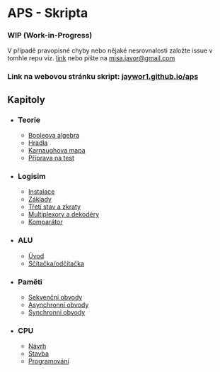# APS - Skripta

### WIP (Work-in-Progress)

V případě pravopisné chyby nebo nějaké nesrovnalosti založte issue v tomhle repu viz. [link](https://github.com/jaywor1/aps/issues/new?assignees=jaywor1&labels=bug&projects=&template=chyba.md&title=%5BBUG%5D+) nebo pište na misa.javor@gmail.com

### Link na webovou stránku skript: [jaywor1.github.io/aps](http://jaywor1.github.io/aps)

## Kapitoly

- ### Teorie
	- [Booleova algebra](/kapitoly/booleova-algebra.md)
	- [Hradla](/kapitoly/hradla.md)
	- [Karnaughova mapa](/kapitoly/karnaughova-mapa.md)
    - [Příprava na test](/kapitoly/teorie-priprava-test.md)

- ### Logisim
	- [Instalace](/kapitoly/logisim-instalace.md)
    - [Základy](/kapitoly/logisim-zaklady.md)
	- [Třetí stav a zkraty](/kapitoly/stavy.md)
	- [Multiplexory a dekodéry](/kapitoly/multiplexory-dekodery.md)
	- [Komparátor](/kapitoly/komparator.md)

- ### ALU
	- [Úvod](/kapitoly/alu-uvod.md)
	- [Sčítačka/odčítačka](/kapitoly/alu-scitacka.md)

- ### Paměti
	- [Sekvenční obvody](/kapitoly/sekvencni-obvody.md)
	- [Asynchronní obvody](/kapitoly/asynchronni-obvody.md)
    - [Synchronní obvody](/kapitoly/synchronni-obvody.md)

- ### CPU
	- [Návrh](/kapitoly/cpu-design.md)
	- [Stavba](/kapitoly/cpu-build.md)
	- [Programování](/kapitoly/cpu-programming.md)